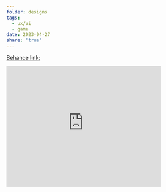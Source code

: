```yaml
---
folder: designs
tags:
  - ux/ui
  - game
date: 2023-04-27
share: "true"
---
```

[Behance link:](https://www.behance.net/gallery/169250103/Broadcast-HUD-for-Counter-Strike-2)
<iframe src="https://www.behance.net/embed/project/169250103?ilo0=1" height="316" width="404" allowfullscreen lazyload frameborder="0" allow="clipboard-write" refererPolicy="strict-origin-when-cross-origin"></iframe>
